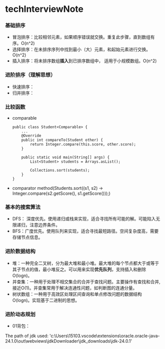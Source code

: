 # techInterviewNote

### 基础排序

* 冒泡排序：比较相邻元素，如果顺序错误就交换。重复此步骤，直到数组有序。O(n^2)
* 选择排序：在未排序序列中找到最小（大）元素，和起始元素进行交换。 O(n^2)
* 插入排序：将未排序数组**插入**到已排序数组中， 适用于小规模数组。O(n^2)


### 进阶排序（理解思想）

* 快速排序：
* 归并排序：


### 比较函数

* comparable
    ```
    public class Student<Comparable> {
        ...
        @Override
        public int compareTo(Student other) {
            return Integer.compare(this.score, other.score);
        }

        public static void main(String[] args) {
            List<Student> students = Arrays.asList();

            Collections.sort(students);
        }
    }
    ```
* comparator method(Students.sort((s1, s2) -> Integer.compare(s2.getScore(), s1.getScore()));)


### 基本的搜索算法

* DFS： 深度优先。使用递归或栈来实现，适合寻找所有可能的解。可能陷入无限递归，注意边界条件。
* BFS：广度优先。使用队列来实现，适合寻找最短路径。空间复杂度高，需要存储节点信息。


### 进阶数据结构

* 堆：一种完全二叉树，分为最大堆和最小堆。最大堆的每个节点都大于或等于其子节点的值，最小堆反之。可以用来实现**优先队列**，支持插入和删除 O(logn)。
* 并查集：一种用于处理不相交集合的合并于查找问题。主要操作有查找和合并,接近O(1)。并查集常用于解决连通性问题，如判断图的连通分量。
* 树状数组：一种用于高效区处理区间查询和单点修改问题的数据结构O(logn)。实现基于二进制的思想。


### 进阶动态规划

* 01背包：



The path of jdk used: 'c:\Users\15103\.vscode\extensions\oracle.oracle-java-24.1.0\out\webviews\jdkDownloader\jdk_downloads\jdk-24.0.1'